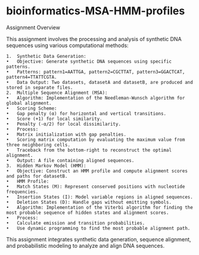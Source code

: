 # bioinformatics-MSA-HMM-profiles


Assignment Overview

This assignment involves the processing and analysis of synthetic DNA sequences using various computational methods:

	1.	Synthetic Data Generation:
	•	Objective: Generate synthetic DNA sequences using specific patterns.
	•	Patterns: pattern1=ΑΑΤΤGA, pattern2=CGCTTAT, pattern3=GGACTCAT, pattern4=TTATTCGTA.
	•	Data Output: Two datasets, datasetA and datasetB, are produced and stored in separate files.
	2.	Multiple Sequence Alignment (MSA):
	•	Algorithm: Implementation of the Needleman-Wunsch algorithm for global alignment.
	•	Scoring Scheme:
	•	Gap penalty (α) for horizontal and vertical transitions.
	•	Score (+1) for local similarity.
	•	Penalty (-α/2) for local dissimilarity.
	•	Process:
	•	Matrix initialization with gap penalties.
	•	Scoring matrix computation by evaluating the maximum value from three neighboring cells.
	•	Traceback from the bottom-right to reconstruct the optimal alignment.
	•	Output: A file containing aligned sequences.
	3.	Hidden Markov Model (HMM):
	•	Objective: Construct an HMM profile and compute alignment scores and paths for datasetB.
	•	HMM Profile:
	•	Match States (M): Represent conserved positions with nucleotide frequencies.
	•	Insertion States (I): Model variable regions in aligned sequences.
	•	Deletion States (D): Handle gaps without emitting symbols.
	•	Algorithm: Implementation of the Viterbi algorithm for finding the most probable sequence of hidden states and alignment scores.
	•	Process:
	•	Calculate emission and transition probabilities.
	•	Use dynamic programming to find the most probable alignment path.

This assignment integrates synthetic data generation, sequence alignment, and probabilistic modeling to analyze and align DNA sequences.
